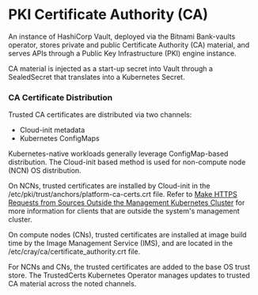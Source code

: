 # PKI Certificate Authority \(CA\)

An instance of HashiCorp Vault, deployed via the Bitnami Bank-vaults operator, stores private and public Certificate Authority \(CA\) material, and serves APIs through a Public Key Infrastructure \(PKI\) engine instance.

CA material is injected as a start-up secret into Vault through a SealedSecret that translates into a Kubernetes Secret.

### CA Certificate Distribution

Trusted CA certificates are distributed via two channels:

-   Cloud-init metadata
-   Kubernetes ConfigMaps

Kubernetes-native workloads generally leverage ConfigMap-based distribution. The Cloud-init based method is used for non-compute node \(NCN\) OS distribution.

On NCNs, trusted certificates are installed by Cloud-init in the /etc/pki/trust/anchors/platform-ca-certs.crt file. Refer to [Make HTTPS Requests from Sources Outside the Management Kubernetes Cluster](Make_HTTPS_Requests_from_Sources_Outside_the_Management_Kubernetes_Cluster.md) for more information for clients that are outside the system's management cluster.

On compute nodes \(CNs\), trusted certificates are installed at image build time by the Image Management Service \(IMS\), and are located in the /etc/cray/ca/certificate\_authority.crt file.

For NCNs and CNs, the trusted certificates are added to the base OS trust store. The TrustedCerts Kubernetes Operator manages updates to trusted CA material across the noted channels.

